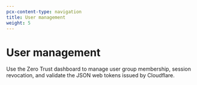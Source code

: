 ```yaml
---
pcx-content-type: navigation
title: User management
weight: 5
---
```


# User management

Use the Zero Trust dashboard to manage user group membership, session revocation, and validate the JSON web tokens issued by Cloudflare.

<DirectoryListing path="/identity/users"/>
